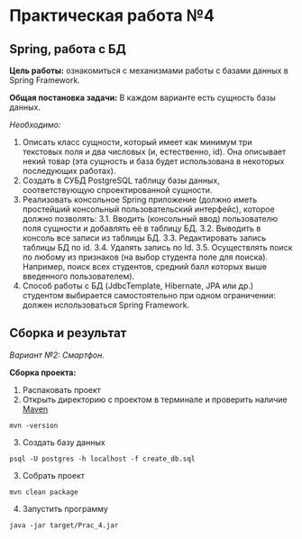 # Практическая работа №4
## Spring, работа с БД
**Цель работы:** ознакомиться с механизмами работы с базами данных в Spring Framework.

**Общая постановка задачи:** В каждом варианте есть сущность базы данных.

*Необходимо:*

1. Описать класс сущности, который имеет как минимум три текстовых поля и два числовых (и, естественно, id). Она описывает некий товар (эта сущность и база будет использована в некоторых последующих работах).
2. Создать в СУБД PostgreSQL таблицу базы данных, соответствующую спроектированной сущности.
3. Реализовать консольное Spring приложение (должно иметь простейший консольный пользовательский интерфейс), которое должно позволять:
   3.1. Вводить (консольный ввод) пользователю поля сущности и добавлять её в таблицу БД.
   3.2. Выводить в консоль все записи из таблицы БД.
   3.3. Редактировать запись таблицы БД по id.
   3.4. Удалять запись по Id.
   3.5. Осуществлять поиск по любому из признаков (на выбор студента поле для поиска). Например, поиск всех студентов, средний балл которых выше введенного пользователем).
4. Способ работы с БД (JdbcTemplate, Hibernate, JPA или др.) студентом выбирается самостоятельно при одном ограничении: должен использоваться Spring Framework.

## Сборка и результат
_Вариант №2: Смартфон._

**Сборка проекта:**
1. Распаковать проект
2. Открыть директорию с проектом в терминале и проверить наличие [Maven](https://maven.apache.org/download.cgi)
```
mvn -version
```
3. Создать базу данных
```
psql -U postgres -h localhost -f create_db.sql
```
3. Собрать проект
```
mvn clean package
```
4. Запустить программу
```
java -jar target/Prac_4.jar 
```

